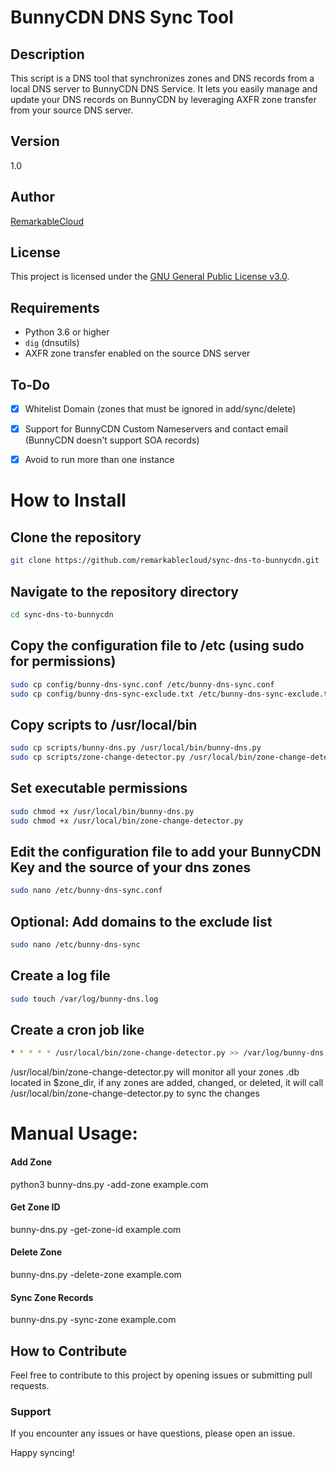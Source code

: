 # BunnyCDN DNS Sync Tool

## Description
This script is a DNS tool that synchronizes zones and DNS records from a local DNS server to BunnyCDN DNS Service. It lets you easily manage and update your DNS records on BunnyCDN by leveraging AXFR zone transfer from your source DNS server.

## Version
1.0

## Author
[RemarkableCloud](https://remarkablecloud.com/)

## License
This project is licensed under the [GNU General Public License v3.0](https://www.gnu.org/licenses/gpl-3.0.html).

## Requirements
- Python 3.6 or higher
- `dig` (dnsutils)
- AXFR zone transfer enabled on the source DNS server

## To-Do
- [X] Whitelist Domain (zones that must be ignored in add/sync/delete)
- [X] Support for BunnyCDN Custom Nameservers and contact email (BunnyCDN doesn't support SOA records)
- [x] Avoid to run more than one instance


# How to Install

## Clone the repository
```bash
git clone https://github.com/remarkablecloud/sync-dns-to-bunnycdn.git
```

## Navigate to the repository directory
```bash
cd sync-dns-to-bunnycdn
```
## Copy the configuration file to /etc (using sudo for permissions)
```bash
sudo cp config/bunny-dns-sync.conf /etc/bunny-dns-sync.conf
sudo cp config/bunny-dns-sync-exclude.txt /etc/bunny-dns-sync-exclude.txt
```

## Copy scripts to /usr/local/bin

```bash
sudo cp scripts/bunny-dns.py /usr/local/bin/bunny-dns.py
sudo cp scripts/zone-change-detector.py /usr/local/bin/zone-change-detector.py
```

## Set executable permissions

```bash
sudo chmod +x /usr/local/bin/bunny-dns.py
sudo chmod +x /usr/local/bin/zone-change-detector.py
```
## Edit the configuration file to add your BunnyCDN Key and the source of your dns zones
 ```bash
sudo nano /etc/bunny-dns-sync.conf
```
## Optional: Add domains to the exclude list
 ```bash
sudo nano /etc/bunny-dns-sync
```
## Create a log file
 ```bash
sudo touch /var/log/bunny-dns.log
```
## Create a cron job like
 ```bash
* * * * * /usr/local/bin/zone-change-detector.py >> /var/log/bunny-dns.log
```

/usr/local/bin/zone-change-detector.py will monitor all your zones .db located in $zone_dir, if any zones are added, changed, or deleted, it will call /usr/local/bin/zone-change-detector.py to sync the changes


# Manual Usage:

#### Add Zone
python3 bunny-dns.py -add-zone example.com

#### Get Zone ID
 bunny-dns.py -get-zone-id example.com

#### Delete Zone
bunny-dns.py -delete-zone example.com

#### Sync Zone Records
bunny-dns.py -sync-zone example.com

## How to Contribute

Feel free to contribute to this project by opening issues or submitting pull requests.
### Support
If you encounter any issues or have questions, please open an issue.

Happy syncing!
